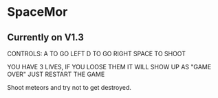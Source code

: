 # SpaceMor
Currently on V1.3
-------------------
CONTROLS:
A TO GO LEFT
D TO GO RIGHT
SPACE TO SHOOT

YOU HAVE 3 LIVES, IF YOU LOOSE THEM IT WILL SHOW UP AS "GAME OVER" JUST RESTART THE GAME

Shoot meteors and try not to get destroyed.
